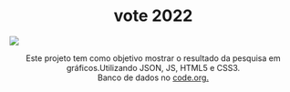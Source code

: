 <h1 align="center">vote 2022</h1>
<img align="center" src="https://user-images.githubusercontent.com/100588945/162853508-a33320fd-9353-487b-853c-7363c1b9749d.gif"/>

<p align="center">Este projeto tem como objetivo mostrar o resultado da pesquisa em gráficos.Utilizando JSON, JS, HTML5 e CSS3.</br>
Banco de dados no <a href="https://studio.code.org/projects/applab/bCrDwgsQI1977gnXMmXyrugI3602CUZAxIo2WIrMseQ">code.org.</a></p>


